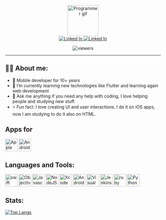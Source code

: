 <div id="header" align="center">
  <img alt="Programmer gif" src="https://media.giphy.com/media/bGgsc5mWoryfgKBx1u/giphy.gif" width="100"/>
</div>

<div id="badges" align="center">
  <a href="https://www.linkedin.com/in/vitornrodrigues/">
    <img alt="Linked In" src="https://img.shields.io/badge/-Linked%20In-blue?style=for-the-badge&logo=linkedin"/>
  </a>
  <a href="https://www.youtube.com/channel/UCJ73r919eT-NfBUKOyUTHJg">
    <img alt="Linked In" src="https://img.shields.io/badge/-Youtube-red?style=for-the-badge&logo=youtube"/>
  </a>
  
  ![viewers](https://komarev.com/ghpvc/?username=VitorRodrigues&style=flat-square&color=blue)
  
</div>

----

## 👨‍💻 About me:

  - 📱 Mobile developer for 10+ years
  - 🌱 I’m currently learning new technologies like Flutter and learning again web development
  - 💬 Ask me anything if you need any help with coding, I love helping people and studying new stuff.
  - ⚡ Fun fact: I love creating UI and user interactions. I do it on iOS apps, now I am studying to do it also on HTML.

## Apps for

<div id="apps">
  <img src="https://cdn.jsdelivr.net/gh/devicons/devicon/icons/apple/apple-original.svg" title="Apple"  width="40" height="40"/>
  <img src="https://cdn.jsdelivr.net/gh/devicons/devicon/icons/android/android-original.svg" title="Android" width="40" height="40"/>
</div>

## Languages and Tools:

<div id="languages">
  <img src="https://cdn.jsdelivr.net/gh/devicons/devicon/icons/swift/swift-original.svg" title="swift" width="40" height="40" />
  <img src="https://cdn.jsdelivr.net/gh/devicons/devicon/icons/objectivec/objectivec-plain.svg" title="Objective-C" width="40" height="40" />
  <img src="https://cdn.jsdelivr.net/gh/devicons/devicon/icons/javascript/javascript-original.svg" title="Javascript" width="40" height="40" />
  <img src="https://cdn.jsdelivr.net/gh/devicons/devicon/icons/nodejs/nodejs-original.svg" title="NodeJS" width="40" height="40" />
  <img src="https://cdn.jsdelivr.net/gh/devicons/devicon/icons/xcode/xcode-original.svg" title="Xcode" width="40" height="40"/>
  <img src="https://cdn.jsdelivr.net/gh/devicons/devicon/icons/androidstudio/androidstudio-original.svg" title="Android Studio" width="40" height="40"/>
  <img src="https://cdn.jsdelivr.net/gh/devicons/devicon/icons/visualstudio/visualstudio-plain.svg" title="Visual Studio" width="40" height="40"/>
  <img src="https://cdn.jsdelivr.net/gh/devicons/devicon/icons/jenkins/jenkins-original.svg" title="Jenkins" width="40" height="40"/>
  <img src="https://cdn.jsdelivr.net/gh/devicons/devicon/icons/ruby/ruby-plain.svg" title="ruby" width="40" height="40"/>
  <img src="https://cdn.jsdelivr.net/gh/devicons/devicon/icons/python/python-original.svg" title="Python" width="40" height="40"/>
</div>

## Stats:

[![Top Langs](https://github-readme-stats.vercel.app/api/top-langs/?username=VitorRodrigues&layout=compact&theme=vision-friendly-dark)](https://github.com/anuraghazra/github-readme-stats)

<!--
**VitorRodrigues/VitorRodrigues** is a ✨ _special_ ✨ repository because its `README.md` (this file) appears on your GitHub profile.

Here are some ideas to get you started:

- 🔭 I’m currently working on ...
- 🌱 I’m currently learning ...
- 👯 I’m looking to collaborate on ...
- 🤔 I’m looking for help with ...
- 💬 Ask me about ...
- 📫 How to reach me: ...
- 😄 Pronouns: ...
- ⚡ Fun fact: ...
-->
